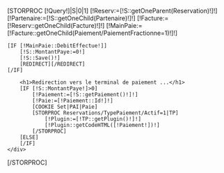 [STORPROC [!Query!]|S|0|1]
    [!Reserv:=[!S::getOneParent(Reservation)!]!]
    [!Partenaire:=[!S::getOneChild(Partenaire)!]!]
    [!Facture:=[!Reserv::getOneChild(Facture)!]!]
    [!MainPaie:=[!Facture::getOneChild(Paiement/PaiementFractionne=1)!]!]

    [IF [!MainPaie::DebitEffectue!]]
        [!S::MontantPaye:=0!]
        [!S::Save()!]
        [REDIRECT][/REDIRECT]
    [/IF]

<div class="row">
    <div class="col-md-12">

        <h1>Redirection vers le terminal de paiement ...</h1>
        [IF [!S::MontantPaye!]>0]
            [!Paiement:=[!S::getPaiement()!]!]
            [!Paie:=[!Paiement::Id!]!]
            [COOKIE Set|PAI|Paie]
            [STORPROC Reservations/TypePaiement/Actif=1|TP]
                [!Plugin:=[!TP::getPlugin()!]!]
                [!Plugin::getCodeHTML([!Paiement!])!]
            [/STORPROC]
        [ELSE]
        [/IF]
    </div>
</div>
[/STORPROC]